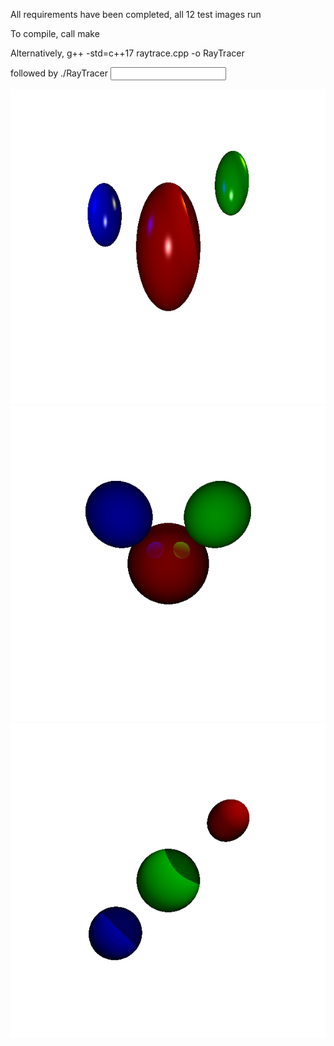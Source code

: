 All requirements have been completed, all 12 test images run

To compile, call make

Alternatively, g++ -std=c++17 raytrace.cpp -o RayTracer

followed by ./RayTracer <input file>

![alt text](image.png)
![alt text](image-1.png)
![alt text](image-2.png)